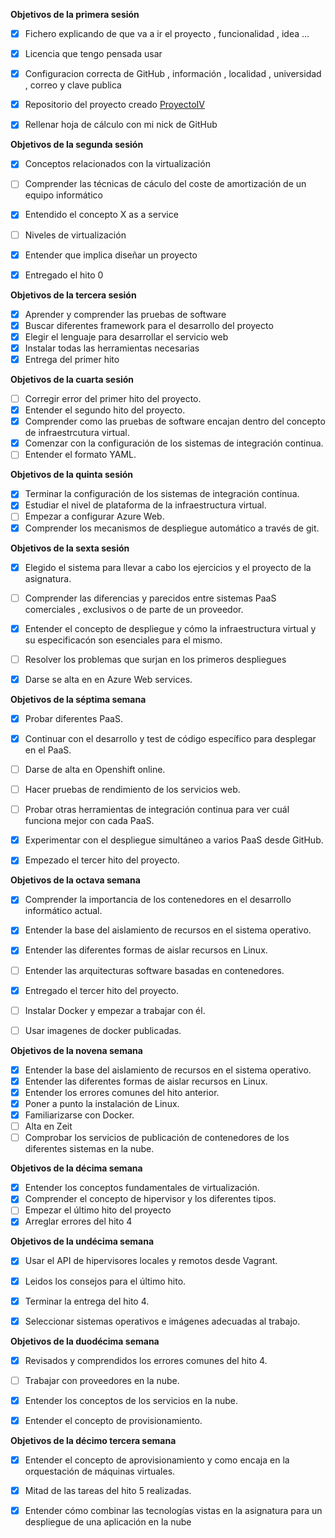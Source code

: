 **Objetivos de la primera sesión**

- [x] Fichero explicando de que va a ir el proyecto , funcionalidad , idea ...
- [x] Licencia que tengo pensada usar
- [x] Configuracion correcta de GitHub , información , localidad , universidad , correo y clave publica
- [x] Repositorio del proyecto creado [ProyectoIV](https://github.com/juanmaLC/ProyectoIV)
- [x] Rellenar hoja de cálculo con mi nick de GitHub 


**Objetivos de la segunda sesión**
 
 - [x] Conceptos relacionados con la virtualización
 - [ ] Comprender las técnicas de cáculo del coste de amortización de un equipo informático  
 - [x] Entendido el concepto X as a service
 - [ ] Niveles de virtualización
 - [x] Entender que implica diseñar un proyecto 
 - [x] Entregado el hito 0
 
 
 **Objetivos de la tercera sesión**
 
 - [x] Aprender y comprender las pruebas de software
 - [x] Buscar diferentes framework para el desarrollo del proyecto
 - [x] Elegir el lenguaje para desarrollar el servicio web 
 - [x] Instalar todas las herramientas necesarias
 - [x] Entrega del primer hito
 
 **Objetivos de la cuarta sesión**
 
 - [ ] Corregir error del primer hito del proyecto.
 - [x] Entender el segundo hito del proyecto.
 - [x] Comprender como las pruebas de software encajan dentro del concepto de infraestrcutura virtual.
 - [x] Comenzar con la configuración  de los sistemas de integración continua.
 - [ ] Entender el formato YAML.
 
 **Objetivos de la quinta sesión**
 
 - [x] Terminar la configuración de los sistemas de integración continua.
 - [x] Estudiar el nivel de plataforma de la infraestructura virtual.
 - [ ] Empezar a configurar Azure Web.
 - [x] Comprender los mecanismos de despliegue automático a través de git.
 
 **Objetivos de la sexta sesión**
 
 - [x] Elegido el sistema para llevar a cabo los ejercicios y el proyecto de la asignatura.
 - [ ] Comprender las diferencias y parecidos entre sistemas PaaS comerciales , exclusivos o de parte de un proveedor.
 - [x] Entender el concepto de despliegue y cómo la infraestructura virtual y su especificacón son esenciales para el mismo.
 - [ ] Resolver los problemas que surjan en los primeros despliegues
 - [x] Darse se alta en en Azure Web services. 
 
 
 **Objetivos de la séptima semana**
 
 - [x] Probar diferentes PaaS. 
 - [x] Continuar con el desarrollo y test de código específico para desplegar en el PaaS.
 - [ ] Darse de alta en  Openshift online.
 - [ ] Hacer pruebas de rendimiento de los servicios web.
 - [ ] Probar otras herramientas de integración continua para ver cuál funciona mejor con cada PaaS.
 - [x] Experimentar con el despliegue simultáneo a varios PaaS desde GitHub.
 - [x] Empezado el tercer hito del proyecto.
 
 
 
 
 **Objetivos de la octava semana**
 
 - [x] Comprender la importancia de los contenedores en el desarrollo informático actual.
 - [x] Entender la base del aislamiento de recursos en el sistema operativo.
 - [x] Entender las diferentes formas de aislar recursos en Linux.
 - [ ] Entender las arquitecturas software basadas en contenedores.
 - [x] Entregado el tercer hito del proyecto.
 - [ ] Instalar Docker y empezar a trabajar con él.
 - [ ] Usar imagenes de docker publicadas. 
 
 
 
 **Objetivos de la novena semana**
 
 - [x] Entender la base del aislamiento de recursos en el sistema operativo.
 - [x] Entender las diferentes formas de aislar recursos en Linux.
 - [x] Entender los errores comunes del hito anterior.
 - [x] Poner a punto la instalación de Linux.
 - [x] Familiarizarse con Docker.
 - [ ] Alta en Zeit
 - [ ] Comprobar los servicios de publicación de contenedores de los diferentes sistemas en la nube.
 
 **Objetivos de la décima semana**


- [x] Entender los conceptos fundamentales de virtualización.
- [x] Comprender el concepto de hipervisor y los diferentes tipos.
- [ ] Empezar el último hito del proyecto
- [x] Arreglar errores del hito 4
 
 **Objetivos de la undécima semana**
 
 - [x] Usar el API de hipervisores locales y remotos desde Vagrant.
 - [x] Leidos los consejos para el último hito.
 - [x] Terminar la entrega del hito 4.
 - [x] Seleccionar sistemas operativos e imágenes adecuadas al trabajo.


  **Objetivos de la duodécima semana**
  
 - [x] Revisados y comprendidos los errores comunes del hito 4.
 - [ ] Trabajar con proveedores en la nube.
 - [x] Entender los conceptos de los servicios en la nube.
 - [x] Entender el concepto de provisionamiento.
 
 
 **Objetivos de la décimo tercera semana**
 
 - [x] Entender el concepto de aprovisionamiento y como encaja en la orquestación de máquinas virtuales.
 - [x] Mitad de las tareas del hito 5 realizadas.
 - [x] Entender cómo combinar las tecnologías vistas en la asignatura para un despliegue de una aplicación en la nube 
 